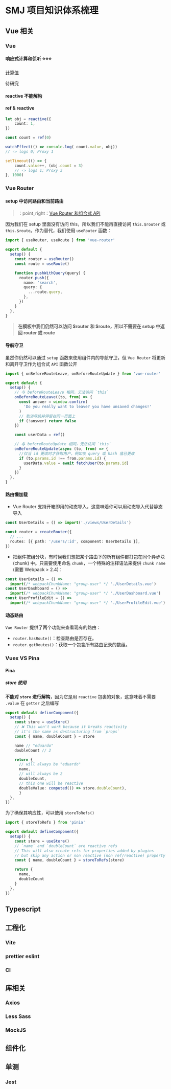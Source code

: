 # SMJ 项目知识体系梳理

## Vue 相关

### Vue

#### 响应式计算和侦听 ⭐⭐⭐
[计算值](https://v3.cn.vuejs.org/guide/reactivity-computed-watchers.html#%E8%AE%A1%E7%AE%97%E5%80%BC)

待研究


#### reactive 不能解构


#### ref & reactive
```ts
let obj = reactive({
    count: 1,
})

const count = ref(0)

watchEffect(() => console.log( count.value, obj))
// -> logs 0; Proxy 1

setTimeout(() => {
    count.value++, (obj.count = 3)
    // -> logs 1; Proxy 3
}, 1000)
```

### Vue Router

#### setup 中访问路由和当前路由
> ：point_right：[Vue Router 和组合式 API](https://router.vuejs.org/zh/guide/advanced/composition-api.html)

因为我们在 setup 里面没有访问 this，所以我们不能再直接访问 `this.$router` 或 `this.$route`。作为替代，我们使用 `useRouter` 函数：

```ts
import { useRouter, useRoute } from 'vue-router'

export default {
  setup() {
    const router = useRouter()
    const route = useRoute()

    function pushWithQuery(query) {
      router.push({
        name: 'search',
        query: {
          ...route.query,
        },
      })
    }
  },
}
```
> **在模板中我们仍然可以访问 $router 和 $route，所以不需要在 setup 中返回 router 或 route**

#### 导航守卫
虽然你仍然可以通过 `setup` 函数来使用组件内的导航守卫，但 `Vue Router` 将更新和离开守卫作为组合式 `API` 函数公开

```ts
import { onBeforeRouteLeave, onBeforeRouteUpdate } from 'vue-router'

export default {
  setup() {
    // 与 beforeRouteLeave 相同，无法访问 `this`
    onBeforeRouteLeave((to, from) => {
      const answer = window.confirm(
        'Do you really want to leave? you have unsaved changes!'
      )
      // 取消导航并停留在同一页面上
      if (!answer) return false
    })

    const userData = ref()

    // 与 beforeRouteUpdate 相同，无法访问 `this`
    onBeforeRouteUpdate(async (to, from) => {
      //仅当 id 更改时才获取用户，例如仅 query 或 hash 值已更改
      if (to.params.id !== from.params.id) {
        userData.value = await fetchUser(to.params.id)
      }
    })
  },
}
```

#### 路由懒加载

- Vue Router 支持开箱即用的动态导入，这意味着你可以用动态导入代替静态导入

```ts
const UserDetails = () => import('./views/UserDetails')

const router = createRouter({
  // ...
  routes: [{ path: '/users/:id', component: UserDetails }],
})
```

- 把组件按组分块，有时候我们想把某个路由下的所有组件都打包在同个异步块 (chunk) 中。只需要使用命名 `chunk`，一个特殊的注释语法来提供 `chunk name` (需要 Webpack > 2.4)：

```ts
const UserDetails = () =>
  import(/* webpackChunkName: "group-user" */ './UserDetails.vue')
const UserDashboard = () =>
  import(/* webpackChunkName: "group-user" */ './UserDashboard.vue')
const UserProfileEdit = () =>
  import(/* webpackChunkName: "group-user" */ './UserProfileEdit.vue')
```
#### 动态路由
`Vue Router` 提供了两个功能来查看现有的路由：

- `router.hasRoute()`：检查路由是否存在。
- `router.getRoutes()`：获取一个包含所有路由记录的数组。
### Vuex VS Pina

#### Pina
##### store 使用
**不能对 `store` 进行解构**，因为它是用 `reactive` 包裹的对象，这意味着不需要 `.value` 在 `getter` 之后编写
```ts
export default defineComponent({
  setup() {
    const store = useStore()
    // ❌ This won't work because it breaks reactivity
    // it's the same as destructuring from `props`
    const { name, doubleCount } = store

    name // "eduardo"
    doubleCount // 2

    return {
      // will always be "eduardo"
      name,
      // will always be 2
      doubleCount,
      // this one will be reactive
      doubleValue: computed(() => store.doubleCount),
      }
  },
})
```

为了确保其响应性，可以使用 `storeToRefs()`
```ts
import { storeToRefs } from 'pinia'

export default defineComponent({
  setup() {
    const store = useStore()
    // `name` and `doubleCount` are reactive refs
    // This will also create refs for properties added by plugins
    // but skip any action or non reactive (non ref/reactive) property
    const { name, doubleCount } = storeToRefs(store)

    return {
      name,
      doubleCount
    }
  },
})
```


## Typescript


## 工程化

### Vite

### prettier eslint

### CI


## 库相关

### Axios

### Less Sass

### MockJS


## 组件化


## 单测

### Jest

